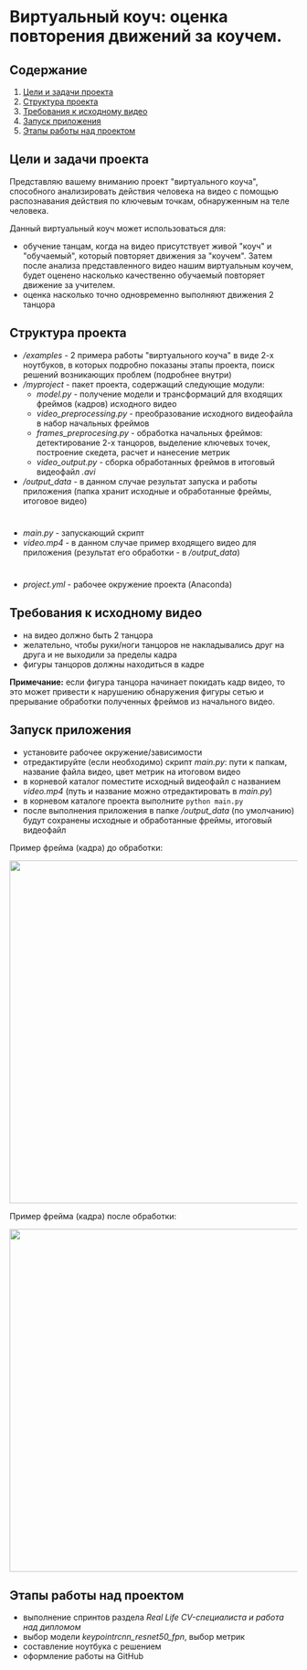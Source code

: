 # Виртуальный коуч: оценка повторения движений за коучем.

## Содержание
1. [Цели и задачи проекта](https://github.com/drSever/drSever_data_science/tree/main/Portfolio/Project_6#Цели-и-задачи-проекта)
2. [Структура проекта](https://github.com/drSever/drSever_data_science/tree/main/Portfolio/Project_6#Структура-проекта)
3. [Требования к исходному видео](https://github.com/drSever/drSever_data_science/tree/main/Portfolio/Project_6#Требования-исходному-видео)
4. [Запуск приложения](https://github.com/drSever/drSever_data_science/tree/main/Portfolio/Project_6#Запуск-приложения)
5. [Этапы работы над проектом](https://github.com/drSever/drSever_data_science/tree/main/Portfolio/Project_6#Этапы-работы-над-проектом)

## Цели и задачи проекта

Представляю вашему вниманию проект "виртуального коуча", способного анализировать действия человека на видео с помощью распознавания действия по ключевым точкам, обнаруженным на теле человека.

Данный виртуальный коуч может использоваться для:
- обучение танцам, когда на видео присутствует живой "коуч" и "обучаемый", который повторяет движения за "коучем". Затем после анализа представленного видео нашим виртуальным коучем, будет оценено насколько качественно обучаемый повторяет движение за учителем.
- оценка насколько точно одновременно выполняют движения 2 танцора

## Структура проекта

 - */examples* - 2 примера работы "виртуального коуча" в виде 2-х ноутбуков, в которых подробно показаны этапы проекта, поиск решений возникающих проблем (подробнее внутри)
 - */myproject* - пакет проекта, содержащий следующие модули:
    - *model.py* - получение модели и трансформаций для входящих фреймов (кадров) исходного видео
    - *video_preprocessing.py* - преобразование исходного видеофайла в набор начальных фреймов
    - *frames_preprocesing.py* - обработка начальных фреймов: детектирование 2-х танцоров, выделение ключевых точек, построение скедета, расчет и нанесение метрик
    - *video_output.py* - сборка обработанных фреймов в итоговый видеофайл *.avi*
- */output_data* - в данном случае результат запуска и работы приложения (папка хранит исходные и обработанные фреймы, итоговое видео)
#
- *main.py* - запускающий скрипт
- *video.mp4* - в данном случае пример входящего видео для приложения (результат его обработки - в */output_data*)
#
- *project.yml* - рабочее окружение проекта (Anaconda)

## Требования к исходному видео

- на видео должно быть 2 танцора
- желательно, чтобы руки/ноги танцоров не накладывались друг на друга и не выходили за пределы кадра
- фигуры танцоров должны находиться в кадре

**Примечание:** если фигура танцора начинает покидать кадр видео, то это может привести к нарушению обнаружения фигуры сетью и прерывание обработки полученных фреймов из начального видео.

## Запуск приложения

- установите рабочее окружение/зависимости
- отредактируйте (если необходимо) скрипт *main.py*: пути к папкам, название файла видео, цвет метрик на итоговом видео
- в корневой каталог поместите исходный видеофайл с названием *video.mp4* (путь и название можно отредактировать в *main.py*)
- в корневом каталоге проекта выполните `python main.py`
- после выполнения приложения в папке */output_data* (по умолчанию) будут сохранены исходные и обработанные фреймы, итоговый видеофайл

Пример фрейма (кадра) до обработки:    

<image src="output_data/frames/frame_10.jpg" width="600">

Пример фрейма (кадра) после обработки:  

<image src="output_data/frames_output/frame_10.jpg"  width="600">

## Этапы работы над проектом

- выполнение спринтов раздела *Real Life CV-специалиста и работа над дипломом*
- выбор модели *keypointrcnn_resnet50_fpn*, выбор метрик
- составление ноутбука с решением
- оформление работы на GitHub